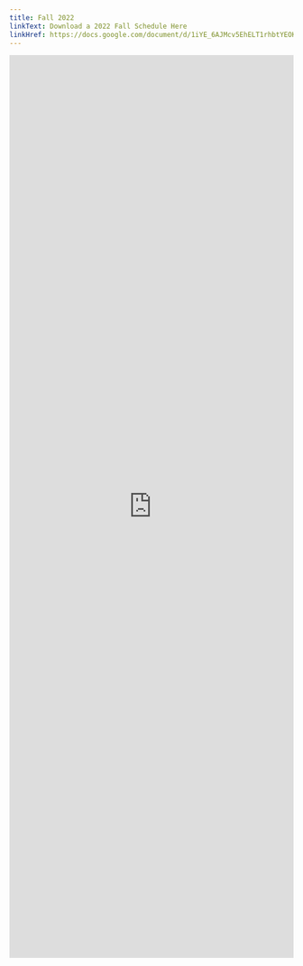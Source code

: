 ```yaml
---
title: Fall 2022
linkText: Download a 2022 Fall Schedule Here
linkHref: https://docs.google.com/document/d/1iYE_6AJMcv5EhELT1rhbtYEOKcVwIGDADv6xY9EbMfs/edit?usp=sharing
---
```

<iframe width='100%' height='1600' style='border:none;' src="https://docs.google.com/document/d/e/2PACX-1vTiztCyLBgEaNKChWJww3kc2Y8BuonFqH-V-61SSOR6R53F2m9KeHP7s3Ff9glL8Iy8fYVZHkKXO4kO/pub?embedded=true"></iframe>